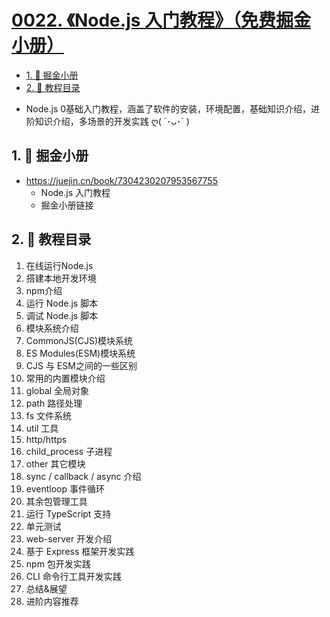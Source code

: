 # [0022. 《Node.js 入门教程》（免费掘金小册）](https://github.com/Tdahuyou/nodejs/tree/main/0022.%20%E3%80%8ANode.js%20%E5%85%A5%E9%97%A8%E6%95%99%E7%A8%8B%E3%80%8B%EF%BC%88%E5%85%8D%E8%B4%B9%E6%8E%98%E9%87%91%E5%B0%8F%E5%86%8C%EF%BC%89)

<!-- region:toc -->
- [1. 🔗 掘金小册](#1--掘金小册)
- [2. 📒 教程目录](#2--教程目录)
<!-- endregion:toc -->
- Node.js 0基础入门教程，涵盖了软件的安装，环境配置，基础知识介绍，进阶知识介绍，多场景的开发实践 ღ( ´･ᴗ･` )

## 1. 🔗 掘金小册

- https://juejin.cn/book/7304230207953567755
  - Node.js 入门教程
  - 掘金小册链接

## 2. 📒 教程目录

1. 在线运行Node.js
2. 搭建本地开发环境
3. npm介绍
4. 运行 Node.js 脚本
5. 调试 Node.js 脚本
6. 模块系统介绍
7. CommonJS(CJS)模块系统
8. ES Modules(ESM)模块系统
9. CJS 与 ESM之间的一些区别
10. 常用的内置模块介绍
11. global 全局对象
12. path 路径处理
13. fs 文件系统
14. util 工具
15. http/https
16. child_process 子进程
17. other 其它模块
18. sync / callback / async 介绍
19. eventloop 事件循环
20. 其余包管理工具
21. 运行 TypeScript 支持
22. 单元测试
23. web-server 开发介绍
24. 基于 Express 框架开发实践
25. npm 包开发实践
26. CLI 命令行工具开发实践
27. 总结&展望
28. 进阶内容推荐
